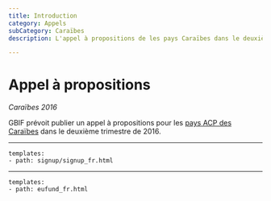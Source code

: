```yaml
---
title: Introduction
category: Appels
subCategory: Caraïbes
description: L'appel à propositions de les pays Caraïbes dans le deuxième trimestre de 2016.

---
```

# Appel à propositions

_Caraïbes 2016_

GBIF prévoit publier un appel à propositions pour les [pays ACP des Caraïbes](https://ec.europa.eu/europeaid/regions/african-caribbean-and-pacific-acp-region_en) dans le deuxième trimestre de 2016.

-----------------

```styledYaml
templates:
- path: signup/signup_fr.html
```

------

```styledYaml
templates:
- path: eufund_fr.html
```